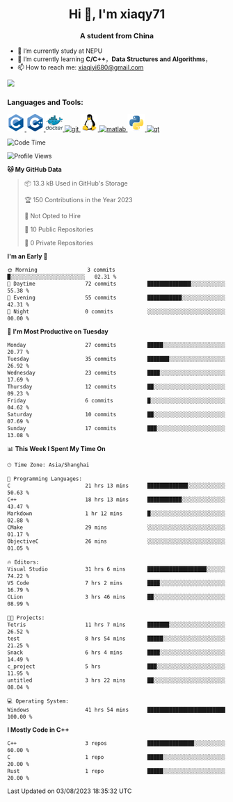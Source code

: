 <h1 align="center">Hi 👋, I'm xiaqy71</h1>
<h3 align="center">A student from China</h3>

- 🔭 I’m currently study at NEPU
- 🌱 I’m currently learning **C/C++**，**Data Structures and Algorithms**，
- 📫 How to reach me: xiaqiyi680@gmail.com

![](https://github-readme-stats.vercel.app/api?username=xiaqy71)

<h3 align="left">Languages and Tools:</h3>
<p align="left"> <a href="https://www.cprogramming.com/" target="_blank" rel="noreferrer"> <img src="https://raw.githubusercontent.com/devicons/devicon/master/icons/c/c-original.svg" alt="c" width="40" height="40"/> </a> <a href="https://www.w3schools.com/cpp/" target="_blank" rel="noreferrer"> <img src="https://raw.githubusercontent.com/devicons/devicon/master/icons/cplusplus/cplusplus-original.svg" alt="cplusplus" width="40" height="40"/> </a> <a href="https://www.docker.com/" target="_blank" rel="noreferrer"> <img src="https://raw.githubusercontent.com/devicons/devicon/master/icons/docker/docker-original-wordmark.svg" alt="docker" width="40" height="40"/> </a> <a href="https://git-scm.com/" target="_blank" rel="noreferrer"> <img src="https://www.vectorlogo.zone/logos/git-scm/git-scm-icon.svg" alt="git" width="40" height="40"/> </a> <a href="https://www.linux.org/" target="_blank" rel="noreferrer"> <img src="https://raw.githubusercontent.com/devicons/devicon/master/icons/linux/linux-original.svg" alt="linux" width="40" height="40"/> </a> <a href="https://www.mathworks.com/" target="_blank" rel="noreferrer"> <img src="https://upload.wikimedia.org/wikipedia/commons/2/21/Matlab_Logo.png" alt="matlab" width="40" height="40"/> </a> <a href="https://www.python.org" target="_blank" rel="noreferrer"> <img src="https://raw.githubusercontent.com/devicons/devicon/master/icons/python/python-original.svg" alt="python" width="40" height="40"/> </a> <a href="https://www.qt.io/" target="_blank" rel="noreferrer"> <img src="https://upload.wikimedia.org/wikipedia/commons/0/0b/Qt_logo_2016.svg" alt="qt" width="40" height="40"/> </a> </p>

<!--START_SECTION:waka-->
![Code Time](http://img.shields.io/badge/Code%20Time-156%20hrs%204%20mins-blue)

![Profile Views](http://img.shields.io/badge/Profile%20Views-13-blue)

**🐱 My GitHub Data** 

> 📦 13.3 kB Used in GitHub's Storage 
 > 
> 🏆 150 Contributions in the Year 2023
 > 
> 🚫 Not Opted to Hire
 > 
> 📜 10 Public Repositories 
 > 
> 🔑 0 Private Repositories 
 > 
**I'm an Early 🐤** 

```text
🌞 Morning                3 commits           █░░░░░░░░░░░░░░░░░░░░░░░░   02.31 % 
🌆 Daytime                72 commits          ██████████████░░░░░░░░░░░   55.38 % 
🌃 Evening                55 commits          ███████████░░░░░░░░░░░░░░   42.31 % 
🌙 Night                  0 commits           ░░░░░░░░░░░░░░░░░░░░░░░░░   00.00 % 
```
📅 **I'm Most Productive on Tuesday** 

```text
Monday                   27 commits          █████░░░░░░░░░░░░░░░░░░░░   20.77 % 
Tuesday                  35 commits          ███████░░░░░░░░░░░░░░░░░░   26.92 % 
Wednesday                23 commits          ████░░░░░░░░░░░░░░░░░░░░░   17.69 % 
Thursday                 12 commits          ██░░░░░░░░░░░░░░░░░░░░░░░   09.23 % 
Friday                   6 commits           █░░░░░░░░░░░░░░░░░░░░░░░░   04.62 % 
Saturday                 10 commits          ██░░░░░░░░░░░░░░░░░░░░░░░   07.69 % 
Sunday                   17 commits          ███░░░░░░░░░░░░░░░░░░░░░░   13.08 % 
```


📊 **This Week I Spent My Time On** 

```text
🕑︎ Time Zone: Asia/Shanghai

💬 Programming Languages: 
C                        21 hrs 13 mins      █████████████░░░░░░░░░░░░   50.63 % 
C++                      18 hrs 13 mins      ███████████░░░░░░░░░░░░░░   43.47 % 
Markdown                 1 hr 12 mins        █░░░░░░░░░░░░░░░░░░░░░░░░   02.88 % 
CMake                    29 mins             ░░░░░░░░░░░░░░░░░░░░░░░░░   01.17 % 
ObjectiveC               26 mins             ░░░░░░░░░░░░░░░░░░░░░░░░░   01.05 % 

🔥 Editors: 
Visual Studio            31 hrs 6 mins       ███████████████████░░░░░░   74.22 % 
VS Code                  7 hrs 2 mins        ████░░░░░░░░░░░░░░░░░░░░░   16.79 % 
CLion                    3 hrs 46 mins       ██░░░░░░░░░░░░░░░░░░░░░░░   08.99 % 

🐱‍💻 Projects: 
Tetris                   11 hrs 7 mins       ███████░░░░░░░░░░░░░░░░░░   26.52 % 
test                     8 hrs 54 mins       █████░░░░░░░░░░░░░░░░░░░░   21.25 % 
Snack                    6 hrs 4 mins        ████░░░░░░░░░░░░░░░░░░░░░   14.49 % 
c_project                5 hrs               ███░░░░░░░░░░░░░░░░░░░░░░   11.95 % 
untitled                 3 hrs 22 mins       ██░░░░░░░░░░░░░░░░░░░░░░░   08.04 % 

💻 Operating System: 
Windows                  41 hrs 54 mins      █████████████████████████   100.00 % 
```

**I Mostly Code in C++** 

```text
C++                      3 repos             ███████████████░░░░░░░░░░   60.00 % 
C                        1 repo              █████░░░░░░░░░░░░░░░░░░░░   20.00 % 
Rust                     1 repo              █████░░░░░░░░░░░░░░░░░░░░   20.00 % 
```




 Last Updated on 03/08/2023 18:35:32 UTC
<!--END_SECTION:waka-->




